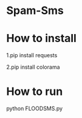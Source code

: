 # Spam-Sms

# How to install

1.pip install requests

2.pip install colorama

# How to run
python FLOODSMS.py
